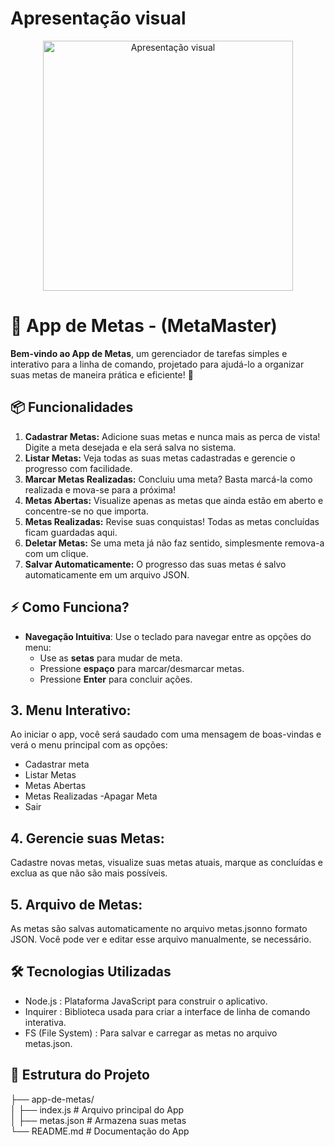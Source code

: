 # Apresentação visual
<div align="center">
  <img src="Gif-Readme/Apresentação-visual.gif" alt="Apresentação visual" width="400"/>
</div>

# 📝 App de Metas - (MetaMaster)

**Bem-vindo ao App de Metas**, um gerenciador de tarefas simples e interativo para a linha de comando, projetado para ajudá-lo a organizar suas metas de maneira prática e eficiente! 🎯

## 📦 Funcionalidades

1. **Cadastrar Metas:** Adicione suas metas e nunca mais as perca de vista! Digite a meta desejada e ela será salva no sistema.
2. **Listar Metas:** Veja todas as suas metas cadastradas e gerencie o progresso com facilidade.
3. **Marcar Metas Realizadas:** Concluiu uma meta? Basta marcá-la como realizada e mova-se para a próxima!
4. **Metas Abertas:** Visualize apenas as metas que ainda estão em aberto e concentre-se no que importa.
5. **Metas Realizadas:** Revise suas conquistas! Todas as metas concluídas ficam guardadas aqui.
6. **Deletar Metas:** Se uma meta já não faz sentido, simplesmente remova-a com um clique.
7. **Salvar Automaticamente:** O progresso das suas metas é salvo automaticamente em um arquivo JSON.

## ⚡️ Como Funciona?

- **Navegação Intuitiva**: Use o teclado para navegar entre as opções do menu:
  - Use as **setas** para mudar de meta.
  - Pressione **espaço** para marcar/desmarcar metas.
  - Pressione **Enter** para concluir ações.

## 3. Menu Interativo:
Ao iniciar o app, você será saudado com uma mensagem de boas-vindas e verá o menu principal com as opções:

- Cadastrar meta
- Listar Metas
- Metas Abertas
- Metas Realizadas
-Apagar Meta
- Sair

## 4. Gerencie suas Metas:
Cadastre novas metas, visualize suas metas atuais, marque as concluídas e exclua as que não são mais possíveis.


## 5. Arquivo de Metas:
As metas são salvas automaticamente no arquivo metas.jsonno formato JSON. Você pode ver e editar esse arquivo manualmente, se necessário.

## 🛠 Tecnologias Utilizadas
- Node.js : Plataforma JavaScript para construir o aplicativo.
- Inquirer : Biblioteca usada para criar a interface de linha de comando interativa.
- FS (File System) : Para salvar e carregar as metas no arquivo metas.json.

## 📂 Estrutura do Projeto
├── app-de-metas/<br>
│   ├── index.js         # Arquivo principal do App<br>
│   ├── metas.json       # Armazena suas metas<br>
└── README.md            # Documentação do App<br>

